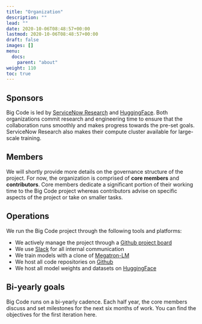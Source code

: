 ```yaml
---
title: "Organization"
description: ""
lead: ""
date: 2020-10-06T08:48:57+00:00
lastmod: 2020-10-06T08:48:57+00:00
draft: false
images: []
menu:
  docs:
    parent: "about"
weight: 110
toc: true
---
```


## Sponsors
Big Code is led by [ServiceNow Research](https://servicenow.com/research) and [HuggingFace](https://huggingface.co). Both organizations commit research and engineering time to ensure that the collaboration runs smoothly and makes progress towards the pre-set goals. ServiceNow Research also makes their compute cluster available for large-scale training. 

## Members
We will shortly provide more details on the governance structure of the project. For now, the organization is comprised of **core members** and **contributors**. Core members dedicate a significant portion of their working time to the Big Code project whereas contributors advise on specific aspects of the project or take on smaller tasks. 

## Operations
We run the Big Code project through the following tools and platforms:
- We actively manage the project through a [Github project board](https://github.com/bigcode-project)
- We use [Slack](https://bigcode-workspace.slack.com) for all internal communication
- We train models with a clone of [Megatron-LM](https://github.com/NVIDIA/Megatron-LM)
- We host all code repositories on [Github](https://github.com/bigcode-project)
- We host all model weights and datasets on [HuggingFace](https://huggingface.co/BigCode)

## Bi-yearly goals
Big Code runs on a bi-yearly cadence. Each half year, the core members discuss and set milestones for the next six months of work. You can find the objectives for the first iteration here. 
